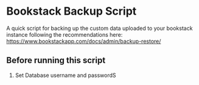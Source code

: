 # Bookstack Backup Script

A quick script for backing up the custom data uploaded to your bookstack instance following the recommendations here: https://www.bookstackapp.com/docs/admin/backup-restore/

## Before running this script

1. Set Database username and passwordS
